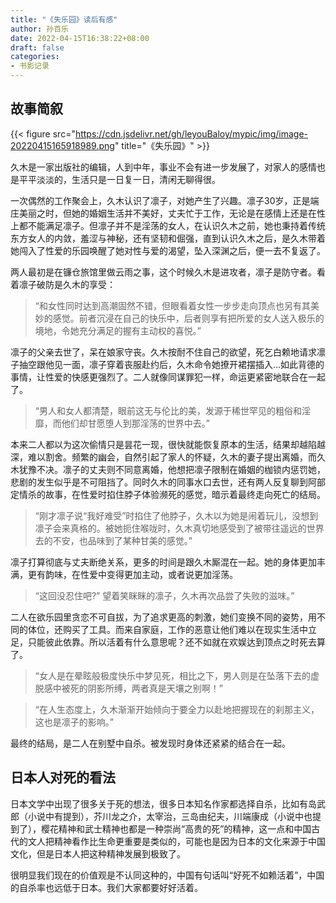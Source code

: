 ```yaml
---
title: "《失乐园》读后有感"
author: 孙百乐
date: 2022-04-15T16:38:22+08:00
draft: false
categories: 
- 书影记录
---
```


## 故事简叙

{{< figure src="https://cdn.jsdelivr.net/gh/leyouBaloy/mypic/img/image-20220415165918989.png" title="《失乐园》" >}}

久木是一家出版社的编辑，人到中年，事业不会有进一步发展了，对家人的感情也是平平淡淡的，生活只是一日复一日，清闲无聊得很。

一次偶然的工作聚会上，久木认识了凛子，对她产生了兴趣。凛子30岁，正是端庄美丽之时，但她的婚姻生活并不美好，丈夫忙于工作，无论是在感情上还是在性上都不能满足凛子。但凛子并不是淫荡的女人，在认识久木之前，她也秉持着传统东方女人的内敛，羞涩与神秘，还有坚韧和倔强，直到认识久木之后，是久木带着她闯入了性爱的乐园唤醒了她对性与爱的渴望，坠入深渊之后，便一去不复返了。

两人最初是在镰仓旅馆里做云雨之事，这个时候久木是进攻者，凛子是防守者。看着凛子破防是久木的享受：

> “和女性同时达到高潮固然不错，但眼看着女性一步步走向顶点也另有其美妙的感觉。前者沉浸在自己的快乐中，后者则享有把所爱的女人送入极乐的境地，令她充分满足的握有主动权的喜悦。”

凛子的父亲去世了，呆在娘家守丧。久木按耐不住自己的欲望，死乞白赖地请求凛子抽空跟他见一面，凛子穿着丧服赴约后，久木命令她撩开裙摆插入…如此背德的事情，让性爱的快感更强烈了。二人就像同谋罪犯一样，命运更紧密地联合在一起了。

> “男人和女人都清楚，眼前这无与伦比的美，发源于稀世罕见的粗俗和淫靡，而他们却甘愿堕人到那淫荡的世界中去。”

本来二人都以为这次偷情只是昙花一现，很快就能恢复原本的生活，结果却越陷越深，难以割舍。频繁的幽会，自然引起了家人的怀疑，久木的妻子提出离婚，而久木犹豫不决。凛子的丈夫则不同意离婚，他想把凛子限制在婚姻的枷锁内惩罚她，悲剧的发生似乎是不可阻挡了。同时久木的同事水口去世，还有两人反复聊到阿部定情杀的故事，在性爱时掐住脖子体验濒死的感觉，暗示着最终走向死亡的结局。

> “刚才凛子说“我好难受”时掐住了他脖子，久木以为她是闹着玩儿，没想到凛子会来真格的。被她扼住喉咙时，久木真切地感受到了被带往遥远的世界去的不安，也品味到了某种甘美的感觉。”

凛子打算彻底与丈夫断绝关系，更多的时间是跟久木厮混在一起。她的身体更加丰满，更有韵味，在性爱中变得更加主动，或者说更加淫荡。

> “这回没忍住吧?”
> 望着笑眯眯的凛子，久木再次品尝了失败的滋味。”

二人在欲乐园里贪恋不可自拔，为了追求更高的刺激，她们变换不同的姿势，用不同的体位，还购买了工具。而来自家庭，工作的恶意让他们难以在现实生活中立足，只能彼此依靠。所以活着有什么意思呢？还不如就在欢娱达到顶点之时死去算了。

> “女人是在晕眩般极度快乐中梦见死，相比之下，男人则是在坠落下去的虚脱感中被死的阴影所缚，两者真是天壤之别啊！”

> “在人生态度上，久木渐渐开始倾向于要全力以赴地把握现在的刹那主义，这也是凛子的影响。”

最终的结局，是二人在别墅中自杀。被发现时身体还紧紧的结合在一起。



## 日本人对死的看法

日本文学中出现了很多关于死的想法，很多日本知名作家都选择自杀，比如有岛武郎（小说中有提到），芥川龙之介，太宰治，三岛由纪夫，川端康成（小说中也提到了），樱花精神和武士精神也都是一种崇尚“高贵的死”的精神，这一点和中国古代的文人把精神看作比生命更重要是类似的，可能也是因为日本的文化来源于中国文化，但是日本人把这种精神发展到极致了。

很明显我们现在的价值观是不认同这种的，中国有句话叫“好死不如赖活着”，中国的自杀率也远低于日本。我们大家都要好好活着。
